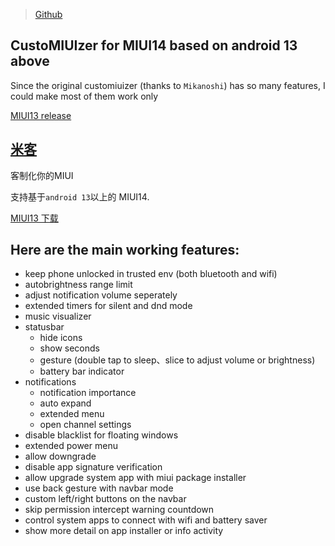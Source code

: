 > [Github](https://github.com/monwf/customiuizer)

## CustoMIUIzer for MIUI14 based on android 13 above
Since the original customiuizer (thanks to `Mikanoshi`) has so many features, I could make most of them work only

[MIUI13 release](https://github.com/MonwF/customiuizer/releases/tag/v23.08.26)

## [米客](https://github.com/MonwF/customiuizer/blob/main/README_zh.md)
客制化你的MIUI

支持基于`android 13`以上的 MIUI14. 

[MIUI13 下载](https://github.com/MonwF/customiuizer/releases/tag/v23.08.26)

## Here are the main working features:
* keep phone unlocked in trusted env (both bluetooth and wifi)
* autobrightness range limit
* adjust notification volume seperately
* extended timers for silent and dnd mode
* music visualizer
* statusbar 
  * hide icons
  * show seconds
  * gesture (double tap to sleep、slice to adjust volume or brightness)
  * battery bar indicator
* notifications
  * notification importance
  * auto expand
  * extended menu
  * open channel settings
* disable blacklist for floating windows
* extended power menu
* allow downgrade
* disable app signature verification
* allow upgrade system app with miui package installer
* use back gesture with navbar mode
* custom left/right buttons on the navbar
* skip permission intercept warning countdown
* control system apps to connect with wifi and battery saver
* show more detail on app installer or info activity

